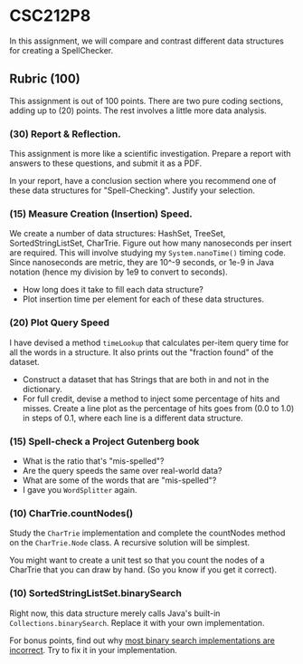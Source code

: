 # CSC212P8

In this assignment, we will compare and contrast different data structures for creating a SpellChecker.

## Rubric (100)

This assignment is out of 100 points. There are two pure coding sections, adding up to (20) points. The rest involves a little more data analysis.

### (30) Report & Reflection.

This assignment is more like a scientific investigation. Prepare a report with answers to these questions, and submit it as a PDF.

In your report, have a conclusion section where you recommend one of these data structures for "Spell-Checking". Justify your selection.

### (15) Measure Creation (Insertion) Speed.

We create a number of data structures: HashSet, TreeSet, SortedStringListSet, CharTrie. Figure out how many nanoseconds per insert are required. This will involve studying my ``System.nanoTime()`` timing code. Since nanoseconds are metric, they are 10^-9 seconds, or 1e-9 in Java notation (hence my division by 1e9 to convert to seconds).

- How long does it take to fill each data structure? 
- Plot insertion time per element for each of these data structures.


### (20) Plot Query Speed

I have devised a method ``timeLookup`` that calculates per-item query time for all the words in a structure. It also prints out the "fraction found" of the dataset. 

- Construct a dataset that has Strings that are both in and not in the dictionary.
- For full credit, devise a method to inject some percentage of hits and misses. Create a line plot as the percentage of hits goes from (0.0 to 1.0) in steps of 0.1, where each line is a different data structure.

### (15) Spell-check a Project Gutenberg book
- What is the ratio that's "mis-spelled"?
- Are the query speeds the same over real-world data?
- What are some of the words that are "mis-spelled"?
- I gave you ``WordSplitter`` again.

### (10) CharTrie.countNodes()

Study the ``CharTrie`` implementation and complete the countNodes method on the ``CharTrie.Node`` class. A recursive solution will be simplest.

You might want to create a unit test so that you count the nodes of a CharTrie that you can draw by hand. (So you know if you get it correct).

### (10) SortedStringListSet.binarySearch

Right now, this data structure merely calls Java's built-in ``Collections.binarySearch``. Replace it with your own implementation.

For bonus points, find out why [most binary search implementations are incorrect](https://ai.googleblog.com/2006/06/extra-extra-read-all-about-it-nearly.html). Try to fix it in your implementation.

